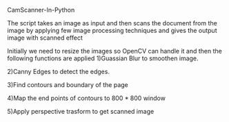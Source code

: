 CamScanner-In-Python


The script takes an image as input and then scans the document from the image by applying few image processing techniques and gives the output image with scanned effect


Initially we need to resize the images so OpenCV can handle it and then the following functions are applied
1)Guassian Blur to smoothen image.

2)Canny Edges to detect the edges.

3)Find contours and boundary of the page

4)Map the end points of contours to 800 * 800 window

5)Apply perspective trasform to get scanned image

